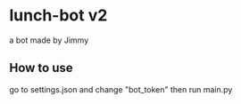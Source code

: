 # lunch-bot v2
a bot made by Jimmy
## How to use
go to settings.json and change "bot_token"
then run main.py